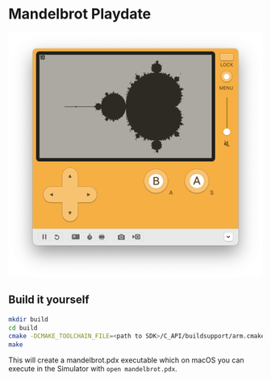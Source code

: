 # Mandelbrot Playdate
![Screenshot](screenshot.png)

## Build it yourself

```bash
mkdir build
cd build
cmake -DCMAKE_TOOLCHAIN_FILE=<path to SDK>/C_API/buildsupport/arm.cmake -DCMAKE_BUILD_TYPE=Release ..
make
```

This will create a mandelbrot.pdx executable which on macOS you can execute in 
the Simulator with `open mandelbrot.pdx`.